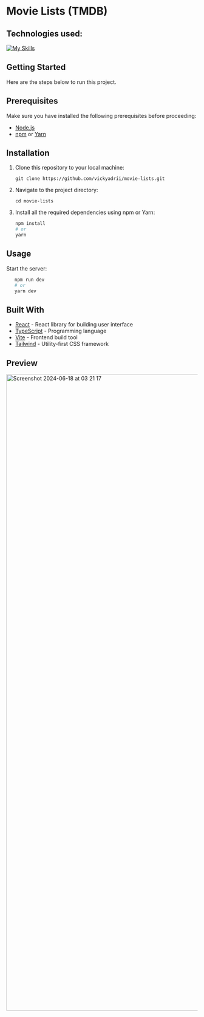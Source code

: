 # Movie Lists (TMDB)

## Technologies used:

[![My Skills](https://skillicons.dev/icons?i=react,ts,vite,tailwind)](https://skillicons.dev)

## Getting Started

Here are the steps below to run this project.

## Prerequisites

Make sure you have installed the following prerequisites before proceeding:

- [Node.js](https://nodejs.org/)
- [npm](https://www.npmjs.com/) or [Yarn](https://yarnpkg.com/)

## Installation

1. Clone this repository to your local machine:

   `git clone https://github.com/vickyadrii/movie-lists.git`

2. Navigate to the project directory:

   `cd movie-lists`

3. Install all the required dependencies using npm or Yarn:
   ```bash
   npm install
   # or
   yarn
   ```

## Usage

Start the server:

```bash
   npm run dev
   # or
   yarn dev
```

## Built With

- [React](https://react.dev/) - React library for building user interface
- [TypeScript](https://www.typescriptlang.org/) - Programming language
- [Vite](https://vitejs.dev/guide/) - Frontend build tool
- [Tailwind](https://tailwindcss.com/) - Utility-first CSS framework

## Preview

<img width="1675" alt="Screenshot 2024-06-18 at 03 21 17" src="https://github.com/vickyadrii/movie-lists/assets/76042524/66f4599d-1bac-49c0-a161-b737290eb2e3">

